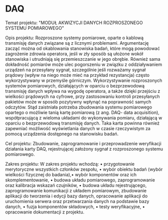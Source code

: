 # DAQ
Temat projektu: "MODUŁ AKWIZYCJI DANYCH ROZPROSZONEGO SYSTEMU POMIAROWEGO"

Opis projektu:  Rozproszone systemy pomiarowe, oparte o kablową transmisję danych związane są
z licznymi problemami. Argumentację zacząć można od okablowania stanowiska badań, które
mogą powodować zagrożenie zdrowia operatora, jeśli w zły sposób są ułożone wokół
stanowiska i utrudniają się przemieszczanie w jego obrębie. Również sama dokładność
pomiarów może ulec pogorszeniu w związku z oddziaływaniem urządzeń na przesyłany
sygnał, szczególnie jeśli rozważamy sygnał prądowy (wpływ na niego może mieć na przykład
rezystancja) często wykorzystywany w przemyśle górniczym.
Wykorzystywanie rozproszonych systemów pomiarowych, działających w oparciu
o bezprzewodową transmisję danych wpływa na wygodę operatora, a także dzięki przejściu
z wielkości prądowych na cyfrowe, przy zastosowaniu kontroli przesyłanych pakietów może
w sposób pozytywny wpłynąć na poprawność samych odczytów.
Stąd zaistniała potrzeba zbudowania systemu pomiarowego opartego o możliwie tanią
kartę pomiarową (z ang. DAQ- data acquisition), współpracującą z wieloma układami do
wykonywania pomiaru, działającą w oparciu o bezprzewodową transmisję danych. Taka karta
powinna również zapewniać możliwość wyświetlania danych w czasie rzeczywistym za
pomocą urządzenia dostępnego na stanowisku badań.

Cel projektu:    Zbudowanie, zaprogramowanie i przeprowadzenie weryfikacji działania karty DAQ,
rejestrującej założony sygnał z rozproszonego systemu pomiarowego.

Zakres projektu:   W zakres projektu wchodzą:
• przygotowanie merytoryczne wszystkich członków zespołu,
• wybór obiektu badań (wybór wielkości fizycznej do badania),• wybór komponentów oraz ich skomplementowanie,
• budowa układu pomiarowego, zaprogramowanie oraz kalibracja wskazań
czujników,
• budowa układu rejestrującego, zaprogramowanie komunikacji z układem
pomiarowym, zbudowanie aplikacji do tworzenia i edycji bazy danych,
opracowanie aplikacji do uruchomienia serwera oraz przetwarzania danych na
podstawie bazy danych,
• fuzja komponentów składowych,
• testy weryfikacyjne,
• opracowanie dokumentacji z projektu.
